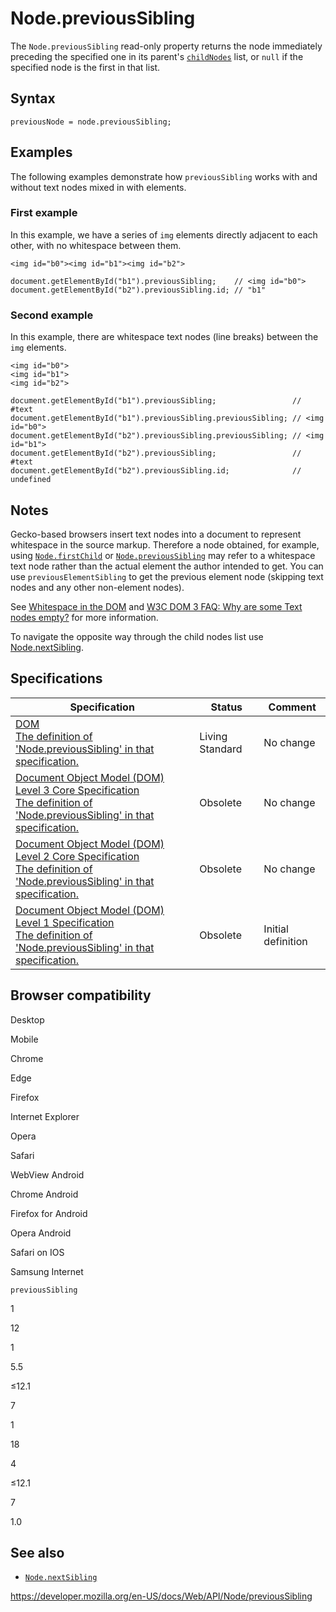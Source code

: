 # Node.previousSibling

The `Node.previousSibling` read-only property returns the node immediately preceding the specified one in its parent's [`childNodes`](childnodes) list, or `null` if the specified node is the first in that list.

## Syntax

    previousNode = node.previousSibling;

## Examples

The following examples demonstrate how `previousSibling` works with and without text nodes mixed in with elements.

### First example

In this example, we have a series of `img` elements directly adjacent to each other, with no whitespace between them.

    <img id="b0"><img id="b1"><img id="b2">

    document.getElementById("b1").previousSibling;    // <img id="b0">
    document.getElementById("b2").previousSibling.id; // "b1"

### Second example

In this example, there are whitespace text nodes (line breaks) between the `img` elements.

    <img id="b0">
    <img id="b1">
    <img id="b2">

    document.getElementById("b1").previousSibling;                 // #text
    document.getElementById("b1").previousSibling.previousSibling; // <img id="b0">
    document.getElementById("b2").previousSibling.previousSibling; // <img id="b1">
    document.getElementById("b2").previousSibling;                 // #text
    document.getElementById("b2").previousSibling.id;              // undefined

## Notes

Gecko-based browsers insert text nodes into a document to represent whitespace in the source markup. Therefore a node obtained, for example, using [`Node.firstChild`](firstchild) or [`Node.previousSibling`](previoussibling) may refer to a whitespace text node rather than the actual element the author intended to get. You can use `previousElementSibling` to get the previous element node (skipping text nodes and any other non-element nodes).

See [Whitespace in the DOM](../document_object_model/whitespace) and [W3C DOM 3 FAQ: Why are some Text nodes empty?](https://www.w3.org/DOM/faq.html#emptytext) for more information.

To navigate the opposite way through the child nodes list use [Node.nextSibling](nextsibling).

## Specifications

<table><thead><tr class="header"><th>Specification</th><th>Status</th><th>Comment</th></tr></thead><tbody><tr class="odd"><td><a href="https://dom.spec.whatwg.org/#dom-node-previoussibling">DOM<br />
<span class="small">The definition of 'Node.previousSibling' in that specification.</span></a></td><td><span class="spec-living">Living Standard</span></td><td>No change</td></tr><tr class="even"><td><a href="https://www.w3.org/TR/DOM-Level-3-Core/core.html#ID-640FB3C8">Document Object Model (DOM) Level 3 Core Specification<br />
<span class="small">The definition of 'Node.previousSibling' in that specification.</span></a></td><td><span class="spec-obsolete">Obsolete</span></td><td>No change</td></tr><tr class="odd"><td><a href="https://www.w3.org/TR/DOM-Level-2-Core/core.html#ID-640FB3C8">Document Object Model (DOM) Level 2 Core Specification<br />
<span class="small">The definition of 'Node.previousSibling' in that specification.</span></a></td><td><span class="spec-obsolete">Obsolete</span></td><td>No change</td></tr><tr class="even"><td><a href="https://www.w3.org/TR/REC-DOM-Level-1/level-one-core.html#attribute-previousSibling">Document Object Model (DOM) Level 1 Specification<br />
<span class="small">The definition of 'Node.previousSibling' in that specification.</span></a></td><td><span class="spec-obsolete">Obsolete</span></td><td>Initial definition</td></tr></tbody></table>

## Browser compatibility

Desktop

Mobile

Chrome

Edge

Firefox

Internet Explorer

Opera

Safari

WebView Android

Chrome Android

Firefox for Android

Opera Android

Safari on IOS

Samsung Internet

`previousSibling`

1

12

1

5.5

≤12.1

7

1

18

4

≤12.1

7

1.0

## See also

- [`Node.nextSibling`](nextsibling)

<a href="https://developer.mozilla.org/en-US/docs/Web/API/Node/previousSibling" class="_attribution-link">https://developer.mozilla.org/en-US/docs/Web/API/Node/previousSibling</a>
